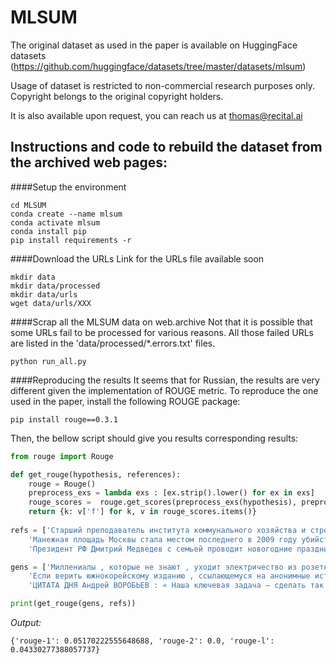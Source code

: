 # MLSUM

The original dataset as used in the paper is available on HuggingFace datasets (https://github.com/huggingface/datasets/tree/master/datasets/mlsum)

Usage of dataset is restricted to non-commercial research purposes only.
Copyright belongs to the original copyright holders.

It is also available upon request, you can reach us at thomas@recital.ai

## Instructions and code to rebuild the dataset from the archived web pages:

####Setup the environment  
```shell
cd MLSUM
conda create --name mlsum
conda activate mlsum
conda install pip
pip install requirements -r
 ```

####Download the URLs 
Link for the URLs file available soon
```shell
mkdir data
mkdir data/processed
mkdir data/urls
wget data/urls/XXX
 ```
    
####Scrap all the MLSUM data on web.archive
Not that it is possible that some URLs fail to be processed for various reasons. All those failed URLs are listed in the 'data/processed/*.errors.txt' files. 
```shell
python run_all.py
```

####Reproducing the results
It seems that for Russian, the results are very different given the implementation of ROUGE metric.
To reproduce the one used in the paper, install the following ROUGE package:
```shell
pip install rouge==0.3.1
```  

Then, the bellow script should give you results corresponding results: 

```python
from rouge import Rouge

def get_rouge(hypothesis, references):
    rouge = Rouge()
    preprocess_exs = lambda exs : [ex.strip().lower() for ex in exs]
    rouge_scores =  rouge.get_scores(preprocess_exs(hypothesis), preprocess_exs(references), avg=True)
    return {k: v['f'] for k, v in rouge_scores.items()}
    
refs = ['Старший преподаватель института коммунального хозяйства и строительства был задержан на днях в Москве за растление школьника',
    'Манежная площадь Москвы стала местом последнего в 2009 году убийства',
    'Президент РФ Дмитрий Медведев с семьей проводит новогодние праздники на горнолыжном курорте “Красная Поляна”, а в воскресенье к нему в гости приехал и премьер Владимир Путин']

gens = ['Миллениалы , которые не знают , уходит электричество из розетки или нет , если выключить свет , крайне обрадовались , когда недавно Илон Маск вывел на орбиту первые 60 спутников для интернет-сети Starlink . Основной посыл — началось ! Скоро у нас везде будет бесплатный спутниковый Интернет , до которого не дотянутся руки Роскомнадзора .', 
    'Если верить южнокорейскому изданию , ссылающемуся на анонимные источники , спецпредставитель Ким Хёк Чхоль и четверо неназванных сотрудников Министерства иностранных дел КНДР были казнены в марте в Пхеньяне на военном аэродроме Мирим . Напомним , что встреча на высшем уровне между лидерами Соединенных Штатов и Северной Кореи во вьетнамской столлице , на которую Трамп возлагал , судя по всему , немалые надежды , была закончена раньше намеченного срока . Сторонам не удалось ни о чем договориться , и никаких соглашений по ядерному разоружению Пхеньяна подписано не было .',
    'ЦИТАТА ДНЯ Андрей ВОРОБЬЕВ : « Наша ключевая задача — сделать так , чтобы люди , вызвавшие « скорую » , могли точно знать , когда к ним приедет бригада . Такой сервис есть в Европе . Должен быть и у нас » .']

print(get_rouge(gens, refs))
```

*Output:*
```
{'rouge-1': 0.05170222555648688, 'rouge-2': 0.0, 'rouge-l': 0.04330277388057737}
```
